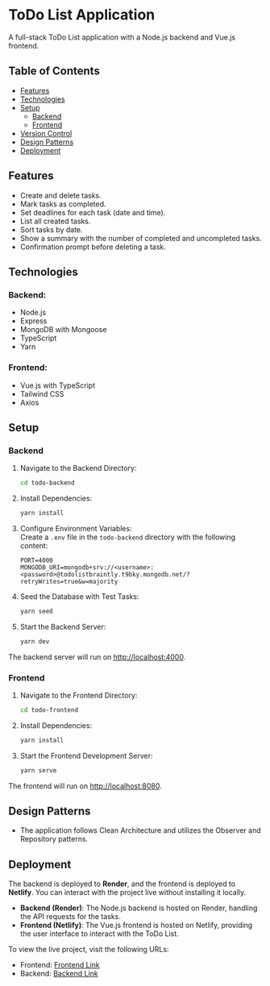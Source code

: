 # ToDo List Application

A full-stack ToDo List application with a Node.js backend and Vue.js frontend.

## Table of Contents

- [Features](#features)
- [Technologies](#technologies)
- [Setup](#setup)
  - [Backend](#backend)
  - [Frontend](#frontend)
- [Version Control](#version-control)
- [Design Patterns](#design-patterns)
- [Deployment](#deployment)

## Features

- Create and delete tasks.
- Mark tasks as completed.
- Set deadlines for each task (date and time).
- List all created tasks.
- Sort tasks by date.
- Show a summary with the number of completed and uncompleted tasks.
- Confirmation prompt before deleting a task.

## Technologies

### Backend:
- Node.js
- Express
- MongoDB with Mongoose
- TypeScript
- Yarn

### Frontend:
- Vue.js with TypeScript
- Tailwind CSS
- Axios

## Setup

### Backend

1. Navigate to the Backend Directory:
    ```bash
    cd todo-backend
    ```

2. Install Dependencies:
    ```bash
    yarn install
    ```

3. Configure Environment Variables:  
   Create a `.env` file in the `todo-backend` directory with the following content:
    ```env
    PORT=4000
    MONGODB_URI=mongodb+srv://<username>:<password>@todolistbraintly.t9bky.mongodb.net/?retryWrites=true&w=majority
    ```

4. Seed the Database with Test Tasks:
    ```bash
    yarn seed
    ```

5. Start the Backend Server:
    ```bash
    yarn dev
    ```

The backend server will run on [http://localhost:4000](http://localhost:4000).

### Frontend

1. Navigate to the Frontend Directory:
    ```bash
    cd todo-frontend
    ```

2. Install Dependencies:
    ```bash
    yarn install
    ```

3. Start the Frontend Development Server:
    ```bash
    yarn serve
    ```

The frontend will run on [http://localhost:8080](http://localhost:8080).

## Design Patterns

- The application follows Clean Architecture and utilizes the Observer and Repository patterns.

## Deployment

The backend is deployed to **Render**, and the frontend is deployed to **Netlify**. You can interact with the project live without installing it locally.

- **Backend (Render)**: The Node.js backend is hosted on Render, handling the API requests for the tasks.
- **Frontend (Netlify)**: The Vue.js frontend is hosted on Netlify, providing the user interface to interact with the ToDo List.

To view the live project, visit the following URLs:

- Frontend: [Frontend Link](https://vue-todo-frontend.netlify.app/)  
- Backend: [Backend Link](https://todo-deploy-backend.onrender.com/)
